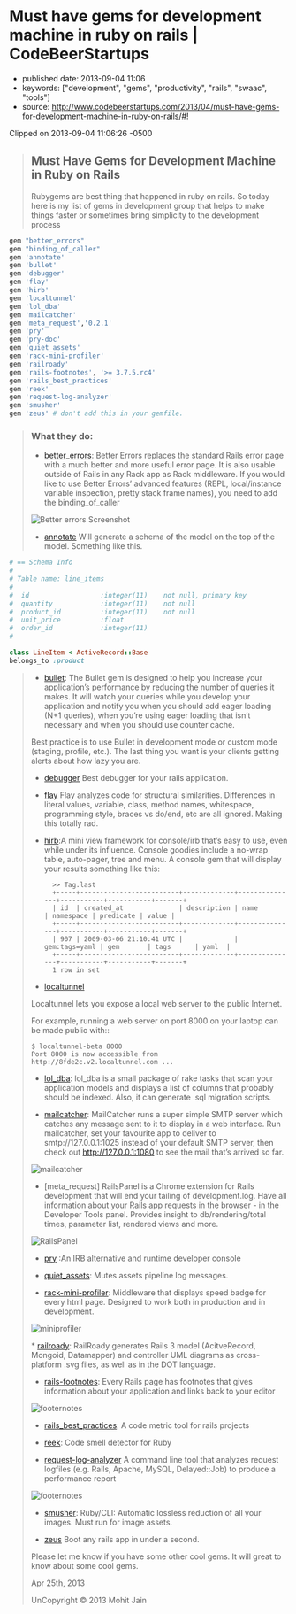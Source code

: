 # Must have gems for development machine in ruby on rails | CodeBeerStartups

- published date: 2013-09-04 11:06
- keywords: ["development", "gems", "productivity", "rails", "swaac", "tools"]
- source: http://www.codebeerstartups.com/2013/04/must-have-gems-for-development-machine-in-ruby-on-rails/#!



Clipped on 2013-09-04 11:06:26 -0500

<!--more-->

> Must Have Gems for Development Machine in Ruby on Rails
> -------------------------------------------------------
> 
> Rubygems are best thing that happened in ruby on rails. So today here is
> my list of gems in development group that helps to make things faster or
> sometimes bring simplicity to the development process
> 

``` ruby
gem "better_errors"
gem "binding_of_caller"
gem 'annotate'
gem 'bullet'
gem 'debugger'
gem 'flay'
gem 'hirb'
gem 'localtunnel'
gem 'lol_dba'
gem 'mailcatcher'
gem 'meta_request','0.2.1'
gem 'pry'
gem 'pry-doc'
gem 'quiet_assets'
gem 'rack-mini-profiler'
gem 'railroady'
gem 'rails-footnotes', '>= 3.7.5.rc4'
gem 'rails_best_practices'
gem 'reek'
gem 'request-log-analyzer'
gem 'smusher'
gem 'zeus' # don't add this in your gemfile.
```

> 
> ### What they do:
> 
> -   [better\_errors](https://github.com/charliesome/better_errors):
>     Better Errors replaces the standard Rails error page with a much
>     better and more useful error page. It is also usable outside of
>     Rails in any Rack app as Rack middleware. If you would like to use
>     Better Errors’ advanced features (REPL, local/instance variable
>     inspection, pretty stack frame names), you need to add the
>     binding\_of\_caller
> 
> ![Better errors Screenshot](/images/better_errors.png)
> 
> -   [annotate](https://github.com/ctran/annotate_models) Will generate a
>     schema of the model on the top of the model. Something like this.
> 

``` ruby
# == Schema Info
#
# Table name: line_items
#
#  id                  :integer(11)    not null, primary key
#  quantity            :integer(11)    not null
#  product_id          :integer(11)    not null
#  unit_price          :float
#  order_id            :integer(11)
#

class LineItem < ActiveRecord::Base
belongs_to :product

```


> 
> -   [bullet](https://github.com/flyerhzm/bullet): The Bullet gem is
>     designed to help you increase your application’s performance by
>     reducing the number of queries it makes. It will watch your queries
>     while you develop your application and notify you when you should
>     add eager loading (N+1 queries), when you’re using eager loading
>     that isn’t necessary and when you should use counter cache.
> 
> Best practice is to use Bullet in development mode or custom mode
> (staging, profile, etc.). The last thing you want is your clients
> getting alerts about how lazy you are.
> 
> -   [debugger](https://github.com/cldwalker/debugger) Best debugger for
>     your rails application.
> 
> -   [flay](https://github.com/seattlerb/flay) Flay analyzes code for
>     structural similarities. Differences in literal values, variable,
>     class, method names, whitespace, programming style, braces vs
>     do/end, etc are all ignored. Making this totally rad.
> 
> -   [hirb](https://github.com/cldwalker/hirb):A mini view framework for
>     console/irb that’s easy to use, even while under its influence.
>     Console goodies include a no-wrap table, auto-pager, tree and menu.
>     A console gem that will display your results something like this:
> 
>           >> Tag.last
>           +-----+-------------------------+-------------+---------------+-----------+-----------+-------+
>           | id  | created_at              | description | name          | namespace | predicate | value |
>           +-----+-------------------------+-------------+---------------+-----------+-----------+-------+
>           | 907 | 2009-03-06 21:10:41 UTC |             | gem:tags=yaml | gem       | tags      | yaml  |
>           +-----+-------------------------+-------------+---------------+-----------+-----------+-------+
>           1 row in set
> 
> -   [localtunnel](https://github.com/progrium/localtunnel)
> 
> Localtunnel lets you expose a local web server to the public Internet.
> 
> For example, running a web server on port 8000 on your laptop can be
> made public with::
> 
>     $ localtunnel-beta 8000
>     Port 8000 is now accessible from http://8fde2c.v2.localtunnel.com ...
> 
> -   [lol\_dba](https://github.com/plentz/lol_dba): lol\_dba is a small
>     package of rake tasks that scan your application models and displays
>     a list of columns that probably should be indexed. Also, it can
>     generate .sql migration scripts.
> 
> -   [mailcatcher](https://github.com/sj26/mailcatcher): MailCatcher runs
>     a super simple SMTP server which catches any message sent to it to
>     display in a web interface. Run mailcatcher, set your favourite app
>     to deliver to smtp://127.0.0.1:1025 instead of your default SMTP
>     server, then check out http://127.0.0.1:1080 to see the mail that’s
>     arrived so far.
> 
> ![mailcatcher](/images/mailcatcher.png)
> 
> -   [meta\_request] RailsPanel is a Chrome extension for Rails
>     development that will end your tailing of development.log. Have all
>     information about your Rails app requests in the browser - in the
>     Developer Tools panel. Provides insight to db/rendering/total times,
>     parameter list, rendered views and more.
> 
> ![RailsPanel](/images/railspanel.png)
> 
> -   [pry](https://github.com/pry/pry) :An IRB alternative and runtime
>     developer console
> 
> -   [quiet\_assets](https://github.com/evrone/quiet_assets): Mutes
>     assets pipeline log messages.
> 
> -   [rack-mini-profiler](https://github.com/harleyttd/miniprofiler):
>     Middleware that displays speed badge for every html page. Designed
>     to work both in production and in development.
> 
> ![miniprofiler](/images/miniprofiler.png)
> 
> \* [railroady](https://github.com/preston/railroady): RailRoady
> generates Rails 3 model (AcitveRecord, Mongoid, Datamapper) and
> controller UML diagrams as cross-platform .svg files, as well as in the
> DOT language.
> 
> -   [rails-footnotes](https://github.com/josevalim/rails-footnotes):
>     Every Rails page has footnotes that gives information about your
>     application and links back to your editor
> 
> ![footernotes](/images/footernotes.png)
> 
> -   [rails\_best\_practices](https://github.com/railsbp/rails_best_practices):
>     A code metric tool for rails projects
> 
> -   [reek](https://github.com/troessner/reek): Code smell detector for
>     Ruby
> 
> -   [request-log-analyzer](https://github.com/wvanbergen/request-log-analyzer)
>     A command line tool that analyzes request logfiles (e.g. Rails,
>     Apache, MySQL, Delayed::Job) to produce a performance report
> 
> ![footernotes](/images/log_analyser.png)
> 
> -   [smusher](https://github.com/grosser/smusher): Ruby/CLI: Automatic
>     lossless reduction of all your images. Must run for image assets.
> 
> -   [zeus](https://github.com/burke/zeus) Boot any rails app in under a
>     second.
> 
> Please let me know if you have some other cool gems. It will great to
> know about some cool gems.
> 
> Apr 25th, 2013
> 
> UnCopyright © 2013 Mohit Jain 

